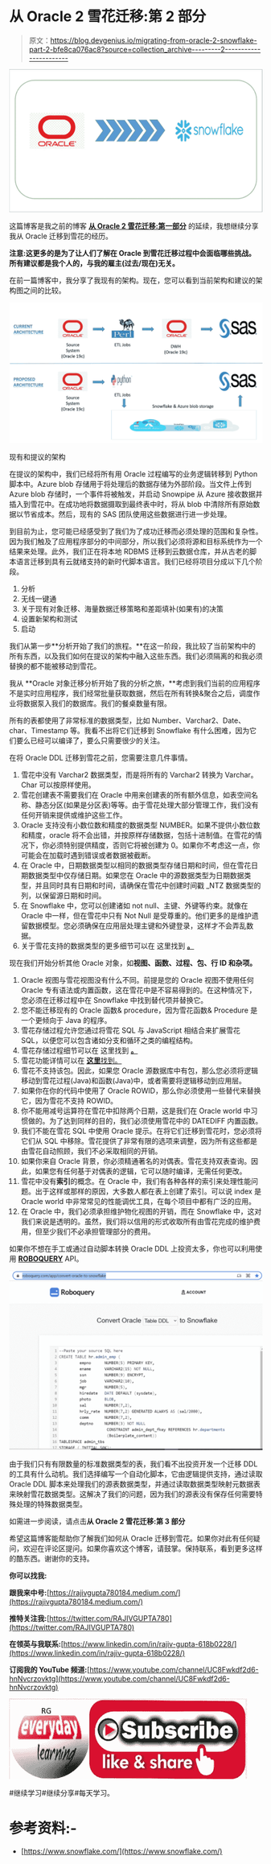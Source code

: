 # 从 Oracle 2 雪花迁移:第 2 部分

> 原文：<https://blog.devgenius.io/migrating-from-oracle-2-snowflake-part-2-bfe8ca076ac8?source=collection_archive---------2----------------------->

![](img/fb389d3d5acc3029752a29d804835779.png)

这篇博客是我之前的博客 [**从 Oracle 2 雪花迁移:第一部分**](https://rajivgupta780184.medium.com/migrating-from-oracle-2-snowflake-part-1-f0c2c3907202) 的延续，我想继续分享我从 Oracle 迁移到雪花的经历。

**注意:这更多的是为了让人们了解在 Oracle 到雪花迁移过程中会面临哪些挑战。所有建议都是我个人的，与我的雇主(过去/现在)无关。**

在前一篇博客中，我分享了我现有的架构。现在，您可以看到当前架构和建议的架构图之间的比较。

![](img/d0fd8e9ddd714a738b08b42566483fb9.png)

现有和提议的架构

在提议的架构中，我们已经将所有用 Oracle 过程编写的业务逻辑转移到 Python 脚本中。Azure blob 存储用于将处理后的数据存储为外部阶段。当文件上传到 Azure blob 存储时，一个事件将被触发，并启动 Snowpipe 从 Azure 接收数据并插入到雪花中。在成功地将数据摄取到最终表中时，将从 blob 中清除所有原始数据以节省成本。然后，现有的 SAS 团队使用这些数据进行进一步处理。

到目前为止，您可能已经感受到了我们为了成功迁移而必须处理的范围和复杂性。因为我们触及了应用程序部分的中间部分，所以我们必须将源和目标系统作为一个结果来处理。此外，我们正在将本地 RDBMS 迁移到云数据仓库，并从古老的脚本语言迁移到具有云就绪支持的新时代脚本语言。我们已经将项目分成以下几个阶段。

1.  分析
2.  无线一键通
3.  关于现有对象迁移、海量数据迁移策略和差距填补(如果有)的决策
4.  设置新架构和测试
5.  启动

我们从第一步**分析开始了我们的旅程。**在这一阶段，我比较了当前架构中的所有东西，以及我们如何在提议的架构中融入这些东西。我们必须隔离的和我必须替换的都不能被移动到雪花。

我从 **Oracle 对象迁移分析开始了我的分析之旅，**考虑到我们当前的应用程序不是实时应用程序，我们经常批量获取数据，然后在所有转换&聚合之后，调度作业将数据泵入我们的数据库。我们的餐桌数量有限。

所有的表都使用了非常标准的数据类型，比如 Number、Varchar2、Date、char、Timestamp 等。我看不出将它们迁移到 Snowflake 有什么困难，因为它们要么已经可以编译了，要么只需要很少的关注。

在将 Oracle DDL 迁移到雪花之前，您需要注意几件事情。

1.  雪花中没有 Varchar2 数据类型，而是将所有的 Varchar2 转换为 Varchar。Char 可以按原样使用。
2.  雪花创建表不需要我们在 Oracle 中用来创建表的所有额外信息，如表空间名称、静态分区(如果是分区表)等等。由于雪花处理大部分管理工作，我们没有任何开销来提供或维护这些工作。
3.  Oracle 支持没有小数位数和精度的数据类型 NUMBER。如果不提供小数位数和精度，oracle 将不会出错，并按原样存储数据，包括十进制值。在雪花的情况下，你必须特别提供精度，否则它将被创建为 0。如果你不考虑这一点，你可能会在加载时遇到错误或者数据被截断。
4.  在 Oracle 中，日期数据类型以相同的数据类型存储日期和时间，但在雪花日期数据类型中仅存储日期。如果您在 Oracle 中的源数据类型为日期数据类型，并且同时具有日期和时间，请确保在雪花中创建时间戳 _NTZ 数据类型的列，以保留源日期和时间。
5.  在 Snowflake 中，您可以创建诸如 not null、主键、外键等约束。就像在 Oracle 中一样，但在雪花中只有 Not Null 是受尊重的。他们更多的是维护遗留数据模型。您必须确保在应用层处理主键和外键登录，这样才不会弄乱数据。
6.  关于雪花支持的数据类型的更多细节可以在 这里找到 [**。**](https://docs.snowflake.com/en/sql-reference/data-types.html)

现在我们开始分析其他 Oracle 对象，如**视图、函数、过程、包、行 ID 和杂项。**

1.  Oracle 视图与雪花视图没有什么不同。前提是您的 Oracle 视图不使用任何 Oracle 专有语法或内置函数，这在雪花中是不容易得到的。在这种情况下，您必须在迁移过程中在 Snowflake 中找到替代项并替换它。
2.  您不能迁移现有的 Oracle 函数& procedure，因为雪花函数& Procedure 是一个更倾向于 Java 的程序。
3.  雪花存储过程允许您通过将雪花 SQL 与 JavaScript 相结合来扩展雪花 SQL，以便您可以包含诸如分支和循环之类的编程结构。
4.  雪花存储过程细节可以在 这里找到 [**。**](https://docs.snowflake.com/en/sql-reference/stored-procedures.html)
5.  雪花功能详情可以在 [**这里**找到。](https://docs.snowflake.com/en/sql-reference/sql/create-function.html)
6.  雪花不支持该包。因此，如果您 Oracle 源数据库中有包，那么您必须将逻辑移动到雪花过程(Java)和函数(Java)中，或者需要将逻辑移动到应用层。
7.  如果你在你的代码中使用了 Oracle ROWID，那么你必须使用一些替代来替换它，因为雪花不支持 ROWID。
8.  你不能用减号运算符在雪花中扣除两个日期，这是我们在 Oracle world 中习惯做的。为了达到同样的目的，我们必须使用雪花中的 DATEDIFF 内置函数。
9.  我们不能在雪花 SQL 中使用 Oracle 提示。在将它们迁移到雪花时，您必须将它们从 SQL 中移除。雪花提供了非常有限的选项来调整，因为所有这些都是由雪花自动照顾，我们不必采取相同的开销。
10.  如果你来自 Oracle 背景，你必须精通著名的对偶表。雪花支持双表查询。因此，如果您有任何基于对偶表的逻辑，它可以随时编译，无需任何更改。
11.  雪花中没有**索引**的概念。在 Oracle 中，我们有各种各样的索引来处理性能问题。出于这样或那样的原因，大多数人都在表上创建了索引。可以说 index 是 Oracle world 中非常常见的性能调优工具，在每个项目中都有广泛的应用。
12.  在 Oracle 中，我们必须承担维护物化视图的开销，而在 Snowflake 中，这对我们来说是透明的。虽然，我们将以信用的形式收取所有由雪花完成的维护费用，但至少我们不必承担管理部分的费用。

如果你不想在手工或通过自动脚本转换 Oracle DDL 上投资太多，你也可以利用使用 [**ROBOQUERY**](https://roboquery.com/app/convert-oracle-to-snowflake) API。

![](img/c99ddb82efcda4d910f6130af9bc1771.png)

由于我们只有有限数量的标准数据类型的表，我们看不出投资开发一个迁移 DDL 的工具有什么动机。我们选择编写一个自动化脚本，它由逻辑提供支持，通过读取 Oracle DDL 脚本来处理我们的源表数据类型，并通过读取数据类型映射元数据表来映射雪花数据类型。这解决了我们的问题，因为我们的源表没有保存任何需要特殊处理的特殊数据类型。

如需进一步阅读，请点击**从 Oracle 2 雪花迁移:第 3 部分**

希望这篇博客能帮助你了解我们如何从 Oracle 迁移到雪花。如果你对此有任何疑问，欢迎在评论区提问。如果你喜欢这个博客，请鼓掌。保持联系，看到更多这样的酷东西。谢谢你的支持。

**你可以找我:**

**跟我来中号:**[https://rajivgupta780184.medium.com/](https://rajivgupta780184.medium.com/)

**推特关注我:**[https://twitter.com/RAJIVGUPTA780](https://twitter.com/RAJIVGUPTA780)

**在领英与我联系:**[https://www.linkedin.com/in/rajiv-gupta-618b0228/](https://www.linkedin.com/in/rajiv-gupta-618b0228/)

**订阅我的 YouTube 频道:**[https://www.youtube.com/channel/UC8Fwkdf2d6-hnNvcrzovktg](https://www.youtube.com/channel/UC8Fwkdf2d6-hnNvcrzovktg)

![](img/b6f53bd4f35a4c4b2c529865ca887f9c.png)

#继续学习#继续分享#每天学习。

# 参考资料:-

*   [https://www.snowflake.com/](https://www.snowflake.com/)